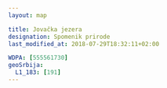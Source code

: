 ```yaml
---
layout: map

title: Jovačka jezera
designation: Spomenik prirode
last_modified_at: 2018-07-29T18:32:11+02:00

WDPA: [555561730]
geoSrbija:
  L1_183: [191]
---
```

